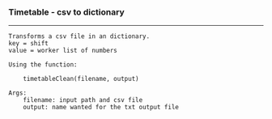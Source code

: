 ### Timetable - csv to dictionary
<hr>

    Transforms a csv file in an dictionary.
    key = shift
    value = worker list of numbers

    Using the function:

        timetableClean(filename, output)

    Args:
        filename: input path and csv file
        output: name wanted for the txt output file


